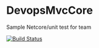 # DevopsMvcCore
Sample Netcore/unit test for team


[![Build Status](https://dev.azure.com/BenAlayaAchrafDevops/NetCoreMvcSample/_apis/build/status/achrafbenalaya.DevopsMvcCore?branchName=master)](https://dev.azure.com/BenAlayaAchrafDevops/NetCoreMvcSample/_build/latest?definitionId=3&branchName=master)
